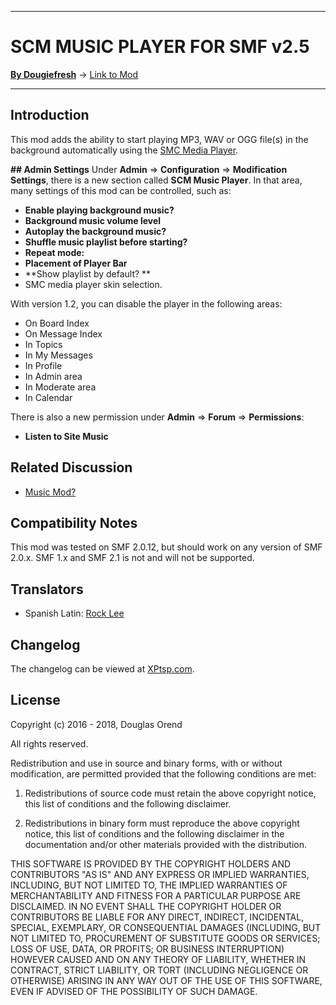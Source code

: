 -------

# SCM MUSIC PLAYER FOR SMF v2.5

[**By Dougiefresh**](http://www.simplemachines.org/community/index.php?action=profile;u=253913) -> [Link to Mod](http://custom.simplemachines.org/mods/index.php?mod=4132)

-------

## Introduction
This mod adds the ability to start playing MP3, WAV or OGG file(s) in the background automatically using the [SMC Media Player](http://scmplayer.net/).

**## Admin Settings**
Under **Admin** => **Configuration** => **Modification Settings**, there is a new section called **SCM Music Player**.  In that area, many settings of this mod can be controlled, such as:

- **Enable playing background music?**
- **Background music volume level**
- **Autoplay the background music?**
- **Shuffle music playlist before starting?**
- **Repeat mode:**
- **Placement of Player Bar**
- **Show playlist by default? **
- SMC media player skin selection.

With version 1.2, you can disable the player in the following areas:

- On Board Index
- On Message Index
- In Topics
- In My Messages
- In Profile
- In Admin area
- In Moderate area
- In Calendar

There is also a new permission under **Admin** => **Forum** => **Permissions**:

- **Listen to Site Music**

## Related Discussion
- [Music Mod?](http://www.simplemachines.org/community/index.php?topic=550549.0)

## Compatibility Notes
This mod was tested on SMF 2.0.12, but should work on any version of SMF 2.0.x.  SMF 1.x and SMF 2.1 is not and will not be supported.

## Translators

- Spanish Latin: [Rock Lee](https://www.simplemachines.org/community/index.php?action=profile;u=322597)

## Changelog
The changelog can be viewed at [XPtsp.com](http://www.xptsp.com/board/free-modifications/scm-music-player-for-smf/?tab=1).

## License
Copyright (c) 2016 - 2018, Douglas Orend

All rights reserved.

Redistribution and use in source and binary forms, with or without modification, are permitted provided that the following conditions are met:

1. Redistributions of source code must retain the above copyright notice, this list of conditions and the following disclaimer.

2. Redistributions in binary form must reproduce the above copyright notice, this list of conditions and the following disclaimer in the documentation and/or other materials provided with the distribution.

THIS SOFTWARE IS PROVIDED BY THE COPYRIGHT HOLDERS AND CONTRIBUTORS "AS IS" AND ANY EXPRESS OR IMPLIED WARRANTIES, INCLUDING, BUT NOT LIMITED TO, THE IMPLIED WARRANTIES OF MERCHANTABILITY AND FITNESS FOR A PARTICULAR PURPOSE ARE DISCLAIMED. IN NO EVENT SHALL THE COPYRIGHT HOLDER OR CONTRIBUTORS BE LIABLE FOR ANY DIRECT, INDIRECT, INCIDENTAL, SPECIAL, EXEMPLARY, OR CONSEQUENTIAL DAMAGES (INCLUDING, BUT NOT LIMITED TO, PROCUREMENT OF SUBSTITUTE GOODS OR SERVICES; LOSS OF USE, DATA, OR PROFITS; OR BUSINESS INTERRUPTION) HOWEVER CAUSED AND ON ANY THEORY OF LIABILITY, WHETHER IN CONTRACT, STRICT LIABILITY, OR TORT (INCLUDING NEGLIGENCE OR OTHERWISE) ARISING IN ANY WAY OUT OF THE USE OF THIS SOFTWARE, EVEN IF ADVISED OF THE POSSIBILITY OF SUCH DAMAGE.
